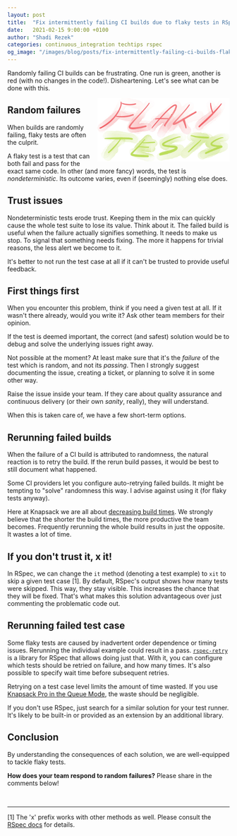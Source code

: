 ```yaml
---
layout: post
title:  "Fix intermittently failing CI builds due to flaky tests in RSpec"
date:   2021-02-15 9:00:00 +0100
author: "Shadi Rezek"
categories: continuous_integration techtips rspec
og_image: "/images/blog/posts/fix-intermittently-failing-ci-builds-flaky-tests-rspec/flaky_tests.jpeg"
---
```


Randomly failing CI builds can be frustrating. One run is green, another is red (with no changes in the code!). Disheartening. Let's see what can be done with this.

<img src="/images/blog/posts/fix-intermittently-failing-ci-builds-flaky-tests-rspec/flaky_tests.jpeg" style="width:300px;margin-left: 15px;float:right;" alt="Knapsack Pro API" />

## Random failures

When builds are randomly failing, flaky tests are often the culprit.

A flaky test is a test that can both fail and pass for the exact same code. In other (and more fancy) words, the test is _nondeterministic_. Its outcome varies, even if (seemingly) nothing else does.

## Trust issues

Nondeterministic tests erode trust. Keeping them in the mix can quickly cause the whole test suite to lose its value. Think about it. The failed build is useful when the failure actually signifies something. It needs to make us stop. To signal that something needs fixing. The more it happens for trivial reasons, the less alert we become to it.

It's better to not run the test case at all if it can't be trusted to provide useful feedback.

## First things first

When you encounter this problem, think if you need a given test at all. If it wasn't there already, would you write it? Ask other team members for their opinion.

If the test is deemed important, the correct (and safest) solution would be to debug and solve the underlying issues right away.

Not possible at the moment? At least make sure that it's the _failure_ of the test which is random, and not its _passing_. Then I strongly suggest documenting the issue, creating a ticket, or planning to solve it in some other way.

Raise the issue inside your team. If they care about quality assurance and continuous delivery (or their own _sanity_, really), they will understand.

When this is taken care of, we have a few short-term options.

## Rerunning failed builds

When the failure of a CI build is attributed to randomness, the natural reaction is to retry the build. If the rerun build passes, it would be best to still document what happened.

Some CI providers let you configure auto-retrying failed builds. It might be tempting to "solve" randomness this way. I advise against using it (for flaky tests anyway).

Here at Knapsack we are all about [decreasing build times](https://knapsackpro.com/?utm_source=docs_knapsackpro&utm_medium=blog_post&utm_campaign=fix-intermittently-failing-ci-builds-flaky-tests-rspec). We strongly believe that the shorter the build times, the more productive the team becomes. Frequently rerunning the whole build results in just the opposite. It wastes a lot of time.

## If you don't trust it, x it!

In RSpec, we can change the `it` method (denoting a test example) to `xit` to skip a given test case [1]. By default, RSpec's output shows how many tests were skipped. This way, they stay visible. This increases the chance that they will be fixed. That's what makes this solution advantageous over just commenting the problematic code out.

## Rerunning failed test case

Some flaky tests are caused by inadvertent order dependence or timing issues. Rerunning the individual example could result in a pass. [`rspec-retry`](https://github.com/NoRedInk/rspec-retry) is a library for RSpec that allows doing just that. With it, you can configure which tests should be retried on failure, and how many times. It's also possible to specify wait time before subsequent retries.

Retrying on a test case level limits the amount of time wasted. If you use [Knapsack Pro in the Queue Mode](/2020/how-to-speed-up-ruby-and-javascript-tests-with-ci-parallelisation#dynamic-tests-split---queue-mode), the waste should be negligible.

If you don't use RSpec, just search for a similar solution for your test runner. It's likely to be built-in or provided as an extension by an additional library.

## Conclusion

By understanding the consequences of each solution, we are well-equipped to tackle flaky tests.

**How does your team respond to random failures?** Please share in the comments below!

<br/>

___
[1] The 'x' prefix works with other methods as well. Please consult the [RSpec docs](https://relishapp.com/rspec/rspec-core/v/3-9/docs/pending-and-skipped-examples/skip-examples) for details.
